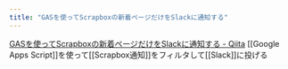 ```yaml
---
title: "GASを使ってScrapboxの新着ページだけをSlackに通知する"
---
```


[GASを使ってScrapboxの新着ページだけをSlackに通知する - Qiita](https://qiita.com/kn1cht/items/691a22076270eb8b8ef8)
[[Google Apps Script]]を使って[[Scrapbox通知]]をフィルタして[[Slack]]に投げる
